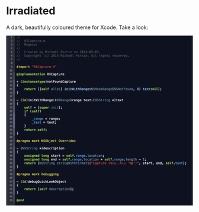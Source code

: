 Irradiated
======================

A dark, beautifully coloured theme for Xcode. Take a look:

![image](preview.png)